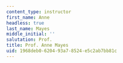 ```yaml
---
content_type: instructor
first_name: Anne
headless: true
last_name: Mayes
middle_initial: ''
salutation: Prof.
title: Prof. Anne Mayes
uid: 1968deb0-6204-93a7-8524-e5c2ab7bb81c
---
```

